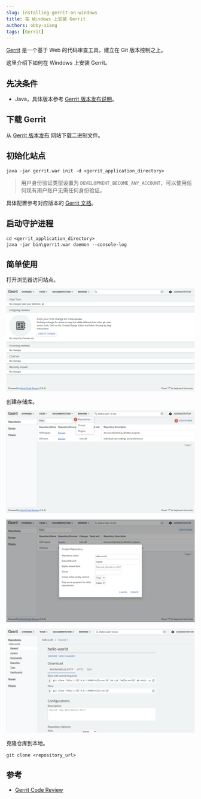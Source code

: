 ```yaml
---
slug: installing-gerrit-on-windows
title: 在 Windows 上安装 Gerrit
authors: obby-xiang
tags: [Gerrit]
---
```




[Gerrit](https://www.gerritcodereview.com/) 是一个基于 Web 的代码审查工具，建立在 Git 版本控制之上。

这里介绍下如何在 Windows 上安装 Gerrit。



<!--truncate-->



## 先决条件

- Java，具体版本参考 [Gerrit 版本发布说明](https://www.gerritcodereview.com/releases-readme.html)。



## 下载 Gerrit

从 [Gerrit 版本发布](https://gerrit-releases.storage.googleapis.com/index.html) 网站下载二进制文件。



## 初始化站点

```shell
java -jar gerrit.war init -d <gerrit_application_directory>
```

> 用户身份验证类型设置为 `DEVELOPMENT_BECOME_ANY_ACCOUNT`，可以使用任何现有用户账户无需任何身份验证。

具体配置参考对应版本的 [Gerrit 文档](https://www.gerritcodereview.com/releases-readme.html)。



## 启动守护进程

``` shell
cd <gerrit_application_directory>
java -jar bin\gerrit.war daemon --console-log
```



## 简单使用

打开浏览器访问站点。

![gerrit](files/gerrit.png)



创建存储库。

![entrance-create-new-repository](files/entrance-create-new-repository.png)

![create-new-repository](files/create-new-repository.png)

![new-repository](files/new-repository.png)



克隆仓库到本地。

```shell
git clone <repository_url>
```



## 参考

- [Gerrit Code Review](https://www.gerritcodereview.com/)
